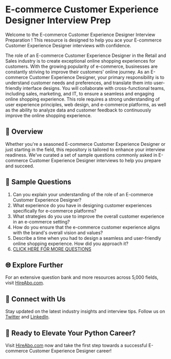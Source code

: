 # E-commerce Customer Experience Designer Interview Prep

Welcome to the E-commerce Customer Experience Designer Interview Preparation ! This resource is designed to help you ace your E-commerce Customer Experience Designer interviews with confidence.

The role of an E-commerce Customer Experience Designer in the Retail and Sales industry is to create exceptional online shopping experiences for customers. With the growing popularity of e-commerce, businesses are constantly striving to improve their customers' online journey. As an E-commerce Customer Experience Designer, your primary responsibility is to understand customer needs and preferences, and translate them into user-friendly interface designs. You will collaborate with cross-functional teams, including sales, marketing, and IT, to ensure a seamless and engaging online shopping experience. This role requires a strong understanding of user experience principles, web design, and e-commerce platforms, as well as the ability to analyze data and customer feedback to continuously improve the online shopping experience.

## 🚀 Overview

Whether you're a seasoned E-commerce Customer Experience Designer or just starting in the field, this repository is tailored to enhance your interview readiness. We've curated a set of sample questions commonly asked in E-commerce Customer Experience Designer interviews to help you prepare and succeed.

## 📝 Sample Questions

1. Can you explain your understanding of the role of an E-commerce Customer Experience Designer?
2. What experience do you have in designing customer experiences specifically for e-commerce platforms?
3. What strategies do you use to improve the overall customer experience in an e-commerce setting?
4. How do you ensure that the e-commerce customer experience aligns with the brand's overall vision and values?
5. Describe a time when you had to design a seamless and user-friendly online shopping experience. How did you approach it?
6. [CLICK HERE FOR MORE QUESTIONS](https://hireabo.com/job/22_2_43/Ecommerce%20Customer%20Experience%20Designer)

## 🌐 Explore Further

For an extensive question bank and more resources across 5,000 fields, visit [HireAbo.com](https://www.hireabo.com).

## 📱 Connect with Us

Stay updated on the latest industry insights and interview tips. Follow us on [Twitter](https://twitter.com/hireabo) and [LinkedIn](https://www.linkedin.com/in/hire-abo-3609972a8/).

## 🚀 Ready to Elevate Your Python Career?

Visit [HireAbo.com](https://www.hireabo.com) now and take the first step towards a successful E-commerce Customer Experience Designer career!